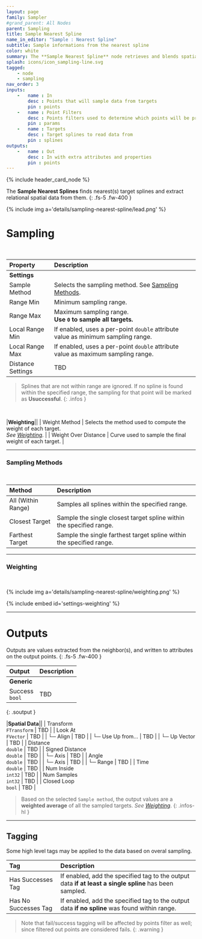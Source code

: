 ```yaml
---
layout: page
family: Sampler
#grand_parent: All Nodes
parent: Sampling
title: Sample Nearest Spline
name_in_editor: "Sample : Nearest Spline"
subtitle: Sample informations from the nearest spline
color: white
summary: The **Sample Nearest Spline** node retrieves and blends spatial data from the target splines within a defined range, enabling fine-tuned sampling methods and weighting for tasks such as spline-based proximity analysis, spatial alignment, and extracting relational data.
splash: icons/icon_sampling-line.svg
tagged: 
    - node
    - sampling
nav_order: 3
inputs:
    -   name : In
        desc : Points that will sample data from targets
        pin : points
    -   name : Point Filters
        desc : Points filters used to determine which points will be processed. Filtered out points will be treated as failed sampling.
        pin : params
    -   name : Targets
        desc : Target splines to read data from
        pin : splines
outputs:
    -   name : Out
        desc : In with extra attributes and properties
        pin : points
---
```


{% include header_card_node %}

The **Sample Nearest Splines** finds nearest(s) target splines and extract relational spatial data from them.
{: .fs-5 .fw-400 } 

{% include img a='details/sampling-nearest-spline/lead.png' %}

# Sampling
<br>

| Property       | Description          |
|:-------------|:------------------|
|**Settings**||
| Sample Method          | Selects the sampling method. See [Sampling Methods](#sampling-methods). |
| Range Min          | Minimum sampling range. |
| Range Max          | Maximum sampling range.<br>**Use `0` to sample all targets.** |
| Local Range Min          | If enabled, uses a per-point `double` attribute value as minimum sampling range. |
| Local Range Max          | If enabled, uses a per-point `double` attribute value as maximum sampling range. |
| Distance Settings          | TBD |

> Splines that are not within range are ignored.
> If no spline is found within the specified range, the sampling for that point will be marked as **Usuccessful**.
{: .infos }
<br>

|**Weighting**||
| Weight Method          | Selects the method used to compute the weight of each target.<br>*See [Weighting](#weighting)*. |
| Weight Over Distance          | Curve used to sample the final weight of each target. |

---
### Sampling Methods
<br>

| Method       | Description          |
|:-------------|:------------------|
| <span class="ebit">All (Within Range)</span>          | Samples all splines within the specified range. |
| <span class="ebit">Closest Target</span>          | Sample the single closest target spline within the specified range. |
| <span class="ebit">Farthest Target</span>          | Sample the single farthest target spline within the specified range. |

---
### Weighting
<br>

{% include img a='details/sampling-nearest-spline/weighting.png' %}

{% include embed id='settings-weighting' %}

---
# Outputs
Outputs are values extracted from the neighbor(s), and written to attributes on the output points.
{: .fs-5 .fw-400 }  

| Output       | Description          |
|:-------------|:------------------|
|**Generic**||
| <span class="eout">Success</span><br>`bool` | TBD |
{: .soutput }

|**Spatial Data**||
| <span class="eout">Transform</span><br>`FTransform`    | TBD |
| <span class="eout">Look At</span><br>`FVector`     | TBD |
| └─ Align | TBD |
| └─ Use Up from... | TBD |
| └─ Up Vector | TBD |
| <span class="eout">Distance</span><br>`double`     | TBD |
| <span class="eout">Signed Distance</span><br>`double`     | TBD |
| └─ Axis | TBD |
| <span class="eout">Angle</span><br>`double`     | TBD |
| └─ Axis | TBD |
| └─ Range | TBD |
| <span class="eout">Time</span><br>`double`     | TBD |
| <span class="eout">Num Inside</span><br>`int32`     | TBD |
| <span class="eout">Num Samples</span><br>`int32`     | TBD |
| <span class="eout">Closed Loop</span><br>`bool`     | TBD |

> Based on the selected `Sample method`, the output values are a **weighted average** of all the sampled targets. 
> *See [Weighting](#weighting)*.
{: .infos-hl }

---
## Tagging
Some high level tags may be applied to the data based on overal sampling.
<br>

| Tag       | Description          |
|:-------------|:------------------|
| <span class="etag">Has Successes Tag</span>     | If enabled, add the specified tag to the output data **if at least a single spline** has been sampled. |
| <span class="etag">Has No Successes Tag</span>     | If enabled, add the specified tag to the output data **if no spline** was found within range. |

> Note that fail/success tagging will be affected by points filter as well; since filtered out points are considered fails.
{: .warning }